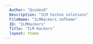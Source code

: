 ```yaml
---
  Author: "@codex8"
  Description: "ILM techno solutions"
  FileName: "ILMHackers.tmTheme"
  ID: "ILMHackers"
  Title: "ILM Hackers"
  layout: theme
---
```

  